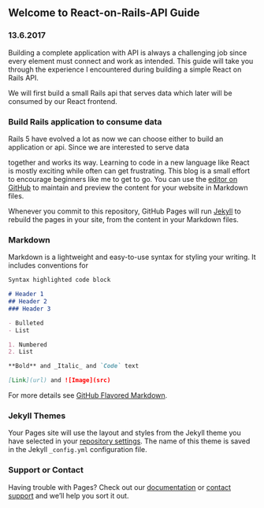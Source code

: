 ## Welcome to React-on-Rails-API Guide

### 13.6.2017 

Building a complete application with API is always a challenging job since every element must connect and work as intended. This guide will take you through the experience I encountered during building a simple React on Rails API. 

We will first build a small Rails api that serves data which later will be consumed by our React frontend.

### Build Rails application to consume data  

Rails 5 have evolved a lot as now we can choose either to build an application or api. Since we are interested to serve data  

















together and works its way.  Learning to code in a new language like React is mostly exciting while often can get frustrating. This blog is a small effort to encourage beginners like me to get to go. You can use the [editor on GitHub](https://github.com/surajneupane55/React-on-Rails-API-guide/edit/master/index.md) to maintain and preview the content for your website in Markdown files.

Whenever you commit to this repository, GitHub Pages will run [Jekyll](https://jekyllrb.com/) to rebuild the pages in your site, from the content in your Markdown files.

### Markdown

Markdown is a lightweight and easy-to-use syntax for styling your writing. It includes conventions for

```markdown
Syntax highlighted code block

# Header 1
## Header 2
### Header 3

- Bulleted
- List

1. Numbered
2. List

**Bold** and _Italic_ and `Code` text

[Link](url) and ![Image](src)
```

For more details see [GitHub Flavored Markdown](https://guides.github.com/features/mastering-markdown/).

### Jekyll Themes

Your Pages site will use the layout and styles from the Jekyll theme you have selected in your [repository settings](https://github.com/surajneupane55/React-on-Rails-API-guide/settings). The name of this theme is saved in the Jekyll `_config.yml` configuration file.

### Support or Contact

Having trouble with Pages? Check out our [documentation](https://help.github.com/categories/github-pages-basics/) or [contact support](https://github.com/contact) and we’ll help you sort it out.
